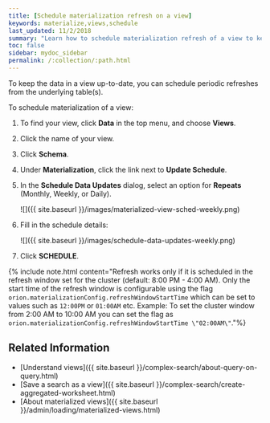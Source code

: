 ```yaml
---
title: [Schedule materialization refresh on a view]
keywords: materialize,views,schedule
last_updated: 11/2/2018
summary: "Learn how to schedule materialization refresh of a view to keep it in synch with the data that makes it up."
toc: false
sidebar: mydoc_sidebar
permalink: /:collection/:path.html
---
```


To keep the data in a view up-to-date, you can schedule periodic refreshes from the underlying table(s).

To schedule materialization of a view:

1. To find your view, click **Data** in the top menu, and choose **Views**.

2. Click the name of your view.

3. Click **Schema**.

4. Under **Materialization**, click the link next to **Update Schedule**.

5. In the **Schedule Data Updates** dialog, select an option for **Repeats** (Monthly, Weekly, or Daily).

   ![]({{ site.baseurl }}/images/materialized-view-sched-weekly.png)

6. Fill in the schedule details:

   ![]({{ site.baseurl }}/images/schedule-data-updates-weekly.png)

7. Click **SCHEDULE**.

{% include note.html content="Refresh works only if it is scheduled in the refresh window set for the cluster (default: 8:00 PM - 4:00 AM). Only the start time of the refresh window is configurable using the flag `orion.materializationConfig.refreshWindowStartTime` which can be set to values such as `12:00PM` or `01:00AM` etc. Example: To set the cluster window from 2:00 AM to 10:00 AM you can set the flag as `orion.materializationConfig.refreshWindowStartTime \"02:00AM\"`."%}

## Related Information

-   [Understand views]({{ site.baseurl }}/complex-search/about-query-on-query.html)  
-   [Save a search as a view]({{ site.baseurl }}/complex-search/create-aggregated-worksheet.html)
-   [About materialized views]({{ site.baseurl }}/admin/loading/materialized-views.html)
